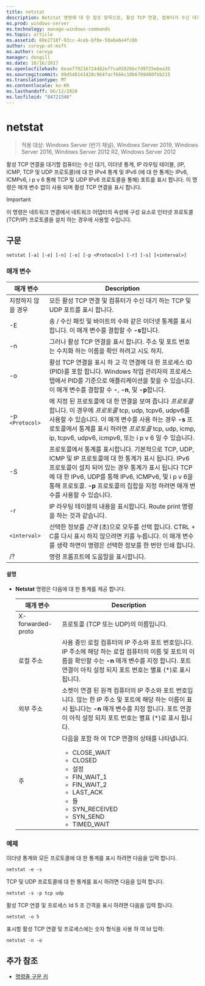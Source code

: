 ```yaml
---
title: netstat
description: Netstat 명령에 대 한 참조 항목으로, 활성 TCP 연결, 컴퓨터가 수신 대기 하는 포트, 이더넷 통계, IP 라우팅 테이블, IPv4 통계 및 IPv6 통계를 표시 합니다.
ms.prod: windows-server
ms.technology: manage-windows-commands
ms.topic: article
ms.assetid: 60e2718f-93cc-4ceb-bf0e-58a6a6e4fc8b
author: coreyp-at-msft
ms.author: coreyp
manager: dongill
ms.date: 10/16/2017
ms.openlocfilehash: 6eae779216724d82ef7ca05026bcfd9725e6ea35
ms.sourcegitcommit: 99d548141428c964facf666c10b6709d80fbb215
ms.translationtype: MT
ms.contentlocale: ko-KR
ms.lasthandoff: 06/12/2020
ms.locfileid: "84721546"
---
```

# <a name="netstat"></a>netstat

> 적용 대상: Windows Server (반기 채널), Windows Server 2019, Windows Server 2016, Windows Server 2012 R2, Windows Server 2012

활성 TCP 연결을 대기할 컴퓨터는 수신 대기, 이더넷 통계, IP 라우팅 테이블, (IP, ICMP, TCP 및 UDP 프로토콜)에 대 한 IPv4 통계 및 IPv6 (에 대 한 통계는 IPv6, ICMPv6, i p v 6 통해 TCP 및 UDP IPv6 프로토콜을 통해) 포트를 표시 합니다. 이 명령은 매개 변수 없이 사용 되며 활성 TCP 연결을 표시 합니다.

> [!IMPORTANT]
> 이 명령은 네트워크 연결에서 네트워크 어댑터의 속성에 구성 요소로 인터넷 프로토콜 (TCP/IP) 프로토콜을 설치 하는 경우에 사용할 수입니다.

## <a name="syntax"></a>구문

```
netstat [-a] [-e] [-n] [-o] [-p <Protocol>] [-r] [-s] [<interval>]
```

### <a name="parameters"></a>매개 변수

| 매개 변수 | Description |
| --------- | ----------- |
| 지정하지 않을 경우 | 모든 활성 TCP 연결 및 컴퓨터가 수신 대기 하는 TCP 및 UDP 포트를 표시 합니다. |
| -E | 송 / 수신 패킷 및 바이트의 수와 같은 이더넷 통계를 표시 합니다. 이 매개 변수를 결합할 수 **-s**합니다. |
| -n | 그러나 활성 TCP 연결을 표시 합니다. 주소 및 포트 번호는 수치화 하는 이름을 확인 하려고 시도 하지. |
| -o | 활성 TCP 연결을 표시 하 고 각 연결에 대 한 프로세스 ID (PID)를 포함 합니다. Windows 작업 관리자의 프로세스 탭에서 PID를 기준으로 애플리케이션을 찾을 수 있습니다. 이 매개 변수를 결합할 수 **-**, **-n**, 및 **-p**합니다. |
| -p `<Protocol>` | 에 지정 된 프로토콜에 대 한 연결을 보여 줍니다 *프로토콜*합니다. 이 경우에 *프로토콜* tcp, udp, tcpv6, udpv6를 사용할 수 있습니다. 이 매개 변수를 사용 하는 경우 **-s** 프로토콜에서 통계를 표시 하려면 *프로토콜* tcp, udp, icmp, ip, tcpv6, udpv6, icmpv6, 또는 i p v 6 일 수 있습니다. |
| -S | 프로토콜에서 통계를 표시합니다. 기본적으로 TCP, UDP, ICMP 및 IP 프로토콜에 대 한 통계가 표시 됩니다. IPv6 프로토콜이 설치 되어 있는 경우 통계가 표시 됩니다 TCP에 대 한 IPv6, UDP를 통해 IPv6, ICMPv6, 및 i p v 6을 통해 프로토콜. **-p** 프로토콜의 집합을 지정 하려면 매개 변수를 사용할 수 있습니다. |
| -r | IP 라우팅 테이블의 내용을 표시합니다. Route print 명령을 하는 것과 같습니다. |
| `<interval>` | 선택한 정보를 *간격* (초)으로 모두를 선택 합니다. CTRL + C를 다시 표시 하지 않으려면 키를 누릅니다. 이 매개 변수를 생략 하면이 명령은 선택한 정보를 한 번만 인쇄 합니다. |
| /? | 명령 프롬프트에 도움말을 표시합니다. |

#### <a name="remarks"></a>설명

- **Netstat** 명령은 다음에 대 한 통계를 제공 합니다.

    | 매개 변수 | Description |
    | --------- | ----------- |
    | X-forwarded-proto | 프로토콜 (TCP 또는 UDP)의 이름입니다. |
    | 로컬 주소 | 사용 중인 로컬 컴퓨터의 IP 주소와 포트 번호입니다. IP 주소에 해당 하는 로컬 컴퓨터의 이름 및 포트의 이름을 확인할 수는 **-n** 매개 변수를 지정 합니다. 포트 연결이 아직 설정 되지 포트 번호는 별표 (*)로 표시 됩니다. |
    | 외부 주소 | 소켓이 연결 된 원격 컴퓨터의 IP 주소와 포트 번호입니다. 않는 한 IP 주소 및 포트에 해당 하는 이름이 표시 됩니다는 **-n** 매개 변수를 지정 합니다. 포트 연결이 아직 설정 되지 포트 번호는 별표 (*)로 표시 됩니다. |
    | 주 | 다음을 포함 하 여 TCP 연결의 상태를 나타냅니다.<ul><li>CLOSE_WAIT</li><li>CLOSED</li><li>설정</li><li>FIN_WAIT_1</li><li>FIN_WAIT_2</li><li>LAST_ACK</li><li>들</li><li>SYN_RECEIVED</li><li>SYN_SEND</li><li>TIMED_WAIT</li></ul> |

### <a name="examples"></a>예제

이더넷 통계와 모든 프로토콜에 대 한 통계를 표시 하려면 다음을 입력 합니다.

```
netstat -e -s
```

TCP 및 UDP 프로토콜에 대 한 통계를 표시 하려면 다음을 입력 합니다.

```
netstat -s -p tcp udp
```

활성 TCP 연결 및 프로세스 Id 5 초 간격을 표시 하려면 다음을 입력 합니다.

```
netstat -o 5
```

표시할 활성 TCP 연결 및 프로세스에는 숫자 형식을 사용 하 여 Id 입력:

```
netstat -n -o
```

## <a name="additional-references"></a>추가 참조

- [명령줄 구문 키](command-line-syntax-key.md)
